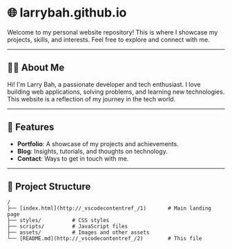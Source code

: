 # 🌐 larrybah.github.io

Welcome to my personal website repository! This is where I showcase my projects, skills, and interests. Feel free to explore and connect with me.

---

## 🧑‍💻 About Me

Hi! I'm Larry Bah, a passionate developer and tech enthusiast. I love building web applications, solving problems, and learning new technologies. This website is a reflection of my journey in the tech world.

---

## 🚀 Features

- **Portfolio**: A showcase of my projects and achievements.
- **Blog**: Insights, tutorials, and thoughts on technology.
- **Contact**: Ways to get in touch with me.

---

## 📂 Project Structure

```plaintext
/
├── [index.html](http://_vscodecontentref_/1)       # Main landing page
├── styles/          # CSS styles
├── scripts/         # JavaScript files
├── assets/          # Images and other assets
└── [README.md](http://_vscodecontentref_/2)        # This file